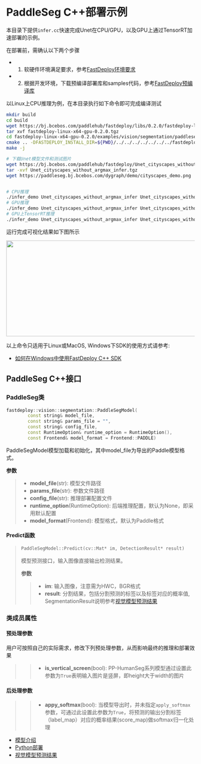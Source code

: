 # PaddleSeg C++部署示例

本目录下提供`infer.cc`快速完成Unet在CPU/GPU，以及GPU上通过TensorRT加速部署的示例。

在部署前，需确认以下两个步骤

- 1. 软硬件环境满足要求，参考[FastDeploy环境要求](../../../../../docs/environment.md)  
- 2. 根据开发环境，下载预编译部署库和samples代码，参考[FastDeploy预编译库](../../../../../docs/quick_start)

以Linux上CPU推理为例，在本目录执行如下命令即可完成编译测试

```bash
mkdir build
cd build
wget https://bj.bcebos.com/paddlehub/fastdeploy/libs/0.2.0/fastdeploy-linux-x64-gpu-0.2.0.tgz
tar xvf fastdeploy-linux-x64-gpu-0.2.0.tgz
cd fastdeploy-linux-x64-gpu-0.2.0/examples/vision/segmentation/paddleseg/cpp/build
cmake .. -DFASTDEPLOY_INSTALL_DIR=${PWD}/../../../../../../../fastdeploy-linux-x64-gpu-0.2.0
make -j

# 下载Unet模型文件和测试图片
wget https://bj.bcebos.com/paddlehub/fastdeploy/Unet_cityscapes_without_argmax_infer.tgz
tar -xvf Unet_cityscapes_without_argmax_infer.tgz
wget https://paddleseg.bj.bcebos.com/dygraph/demo/cityscapes_demo.png


# CPU推理
./infer_demo Unet_cityscapes_without_argmax_infer Unet_cityscapes_without_argmax_infer cityscapes_demo.png 0
# GPU推理
./infer_demo Unet_cityscapes_without_argmax_infer Unet_cityscapes_without_argmax_infer cityscapes_demo.png 1
# GPU上TensorRT推理
./infer_demo Unet_cityscapes_without_argmax_infer Unet_cityscapes_without_argmax_infer cityscapes_demo.png 2
```

运行完成可视化结果如下图所示
<div  align="center">  
<img src="https://user-images.githubusercontent.com/16222477/184588768-45ee673b-ef1f-40f4-9fbd-6b1a9ce17c59.png", width=512px, height=256px />
</div>

以上命令只适用于Linux或MacOS, Windows下SDK的使用方式请参考:  
- [如何在Windows中使用FastDeploy C++ SDK](../../../../../docs/compile/how_to_use_sdk_on_windows.md)

## PaddleSeg C++接口

### PaddleSeg类

```c++
fastdeploy::vision::segmentation::PaddleSegModel(
        const string& model_file,
        const string& params_file = "",
        const string& config_file,
        const RuntimeOption& runtime_option = RuntimeOption(),
        const Frontend& model_format = Frontend::PADDLE)
```

PaddleSegModel模型加载和初始化，其中model_file为导出的Paddle模型格式。

**参数**

> * **model_file**(str): 模型文件路径
> * **params_file**(str): 参数文件路径
> * **config_file**(str): 推理部署配置文件
> * **runtime_option**(RuntimeOption): 后端推理配置，默认为None，即采用默认配置
> * **model_format**(Frontend): 模型格式，默认为Paddle格式

#### Predict函数

> ```c++
> PaddleSegModel::Predict(cv::Mat* im, DetectionResult* result)
> ```
>
> 模型预测接口，输入图像直接输出检测结果。
>
> **参数**
>
> > * **im**: 输入图像，注意需为HWC，BGR格式
> > * **result**: 分割结果，包括分割预测的标签以及标签对应的概率值, SegmentationResult说明参考[视觉模型预测结果](../../../../../docs/api/vision_results/)

### 类成员属性
#### 预处理参数
用户可按照自己的实际需求，修改下列预处理参数，从而影响最终的推理和部署效果

> > * **is_vertical_screen**(bool): PP-HumanSeg系列模型通过设置此参数为`True`表明输入图片是竖屏，即height大于width的图片

#### 后处理参数
> > * **appy_softmax**(bool): 当模型导出时，并未指定`apply_softmax`参数，可通过此设置此参数为`True`，将预测的输出分割标签（label_map）对应的概率结果(score_map)做softmax归一化处理

- [模型介绍](../../)
- [Python部署](../python)
- [视觉模型预测结果](../../../../../docs/api/vision_results/)
